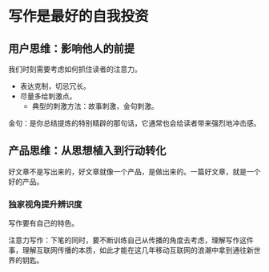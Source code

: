 # 写作是最好的自我投资

## 用户思维：影响他人的前提

我们时刻需要考虑如何抓住读者的注意力。

- 表达克制，切忌冗长。
- 尽量多给刺激点。
  - 典型的刺激方法：故事刺激，金句刺激。

金句：是你总结提炼的特别精辟的那句话，它通常也会给读者带来强烈地冲击感。

## 产品思维：从思想植入到行动转化

好文章不是写出来的，好文章就像一个产品，是做出来的。一篇好文章，就是一个好的产品。

### 独家视角提升辨识度

写作要有自己的特色。

注意力写作：下笔的同时，要不断训练自己从传播的角度去考虑，理解写作这件事，理解互联网传播的本质，如此才能在这几年移动互联网的浪潮中拿到通往新世界的钥匙。

